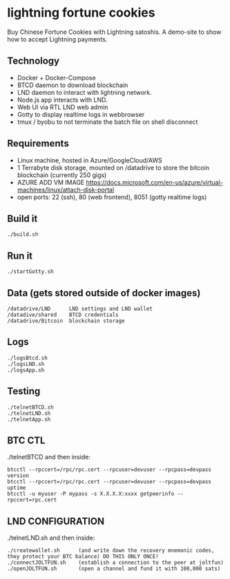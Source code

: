 # lightning fortune cookies

Buy Chinese Fortune Cookies with Lightning satoshis.
A demo-site to show how to accept Lightning payments.

## Technology
- Docker + Docker-Compose
- BTCD daemon to download blockchain
- LND daemon to interact with lightning network.
- Node.js app interacts with LND.
- Web UI via RTL LND web admin
- Gotty to display realtime logs in webbrowser
- tmux / byobu to not terminate the batch file on shell disconnect

## Requirements
- Linux machine, hosted in Azure/GoogleCloud/AWS
- 1 Terrabyte disk storage, mounted on /datadrive to store the bitcoin blockchain (currently 250 gigs)
- AZURE ADD VM IMAGE https://docs.microsoft.com/en-us/azure/virtual-machines/linux/attach-disk-portal
- open ports: 22 (ssh), 80 (web frontend), 8051 (gotty realtime logs)

## Build it
```
./build.sh
```

## Run it
```
./startGotty.sh
```

## Data (gets stored outside of docker images)
```
/datadrive/LND      LND settings and LND wallet
/datadive/shared    BTCD credentials
/datadrive/Bitcoin  blockchain storage
```

## Logs
```
./logsBtcd.sh
./logsLND.sh
./logsApp.sh
```

## Testing
```
./telnetBTCD.sh
./telnetLND.sh
./telnetApp.sh
```


## BTC CTL
./telnetBTCD and then inside:
```
btcctl --rpccert=/rpc/rpc.cert --rpcuser=devuser --rpcpass=devpass version
btcctl --rpccert=/rpc/rpc.cert --rpcuser=devuser --rpcpass=devpass uptime
btcctl -u myuser -P mypass -s X.X.X.X:xxxx getpeerinfo --rpccert=rpc.cert
```

## LND CONFIGURATION
./telnetLND.sh and then inside:
```
./createwallet.sh      (and write down the recovery mnemonic codes, they protect your BTC balance) DO THIS ONLY ONCE!
./connectJOLTFUN.sh    (establish a connection to the peer at joltfun)
./openJOLTFUN.sh       (open a channel and fund it with 100,000 sats)
```

